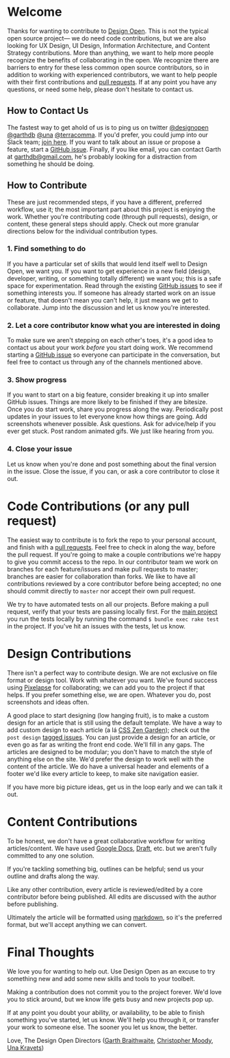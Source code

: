 # Welcome

Thanks for wanting to contribute to [Design Open](http://designopen.org). This is not the typical open source project— we do need code contributions, but we are also looking for UX Design, UI Design, Information Architecture, and Content Strategy contributions. More than anything, we want to help more people recognize the benefits of collaborating in the open. We recognize there are barriers to entry for these less common open source contributors, so in addition to working with experienced contributors, we want to help people with their first contributions and [pull requests](https://help.github.com/articles/using-pull-requests/). If at any point you have any questions, or need some help, please don't hesitate to contact us.

## How to Contact Us

The fastest way to get ahold of us is to ping us on twitter [@designopen](http://twitter.com/designopen) [@garthdb](http://twitter.com/garthdb) [@una](http://twitter.com/una) [@terracomma](http://twitter.com/terracomma). If you'd prefer, you could jump into our Slack team; [join here](https://osd-slackin.herokuapp.com/). If you want to talk about an issue or propose a feature, start a [GitHub issue](https://github.com/DesignOpen/designopen.github.io/issues). Finally, if you like email, you can contact Garth at garthdb@gmail.com, he's probably looking for a distraction from something he should be doing.

## How to Contribute

These are just recommended steps, if you have a different, preferred workflow, use it; the most important part about this project is enjoying the work. Whether you're contributing code (through pull requests), design, or content, these general steps should apply. Check out more granular directions below for the individual contribution types.

### 1. Find something to do

If you have a particular set of skills that would lend itself well to Design Open, we want you. If you want to get experience in a new field (design, developer, writing, or something totally different) we want you; this is a safe space for experimentation. Read through the existing [GitHub issues](https://github.com/DesignOpen/designopen.github.io/issues) to see if something interests you. If someone has already started work on an issue or feature, that doesn't mean you can't help, it just means we get to collaborate. Jump into the discussion and let us know you're interested.

### 2. Let a core contributor know what you are interested in doing

To make sure we aren't stepping on each other's toes, it's a good idea to contact us about your work *before* you start doing work. We recommend starting a [GitHub issue](https://github.com/DesignOpen/designopen.github.io/issues) so everyone can participate in the conversation, but feel free to contact us through any of the channels mentioned above.

### 3. Show progress

If you want to start on a big feature, consider breaking it up into smaller GitHub issues. Things are more likely to be finished if they are bitesize. Once you do start work, share you progress along the way. Periodically post updates in your issues to let everyone know how things are going. Add screenshots whenever possible. Ask questions. Ask for advice/help if you ever get stuck. Post random animated gifs. We just like hearing from you.

### 4. Close your issue

Let us know when you're done and post something about the final version in the issue. Close the issue, if you can, or ask a core contributor to close it out.

# Code Contributions (or any pull request)

The easiest way to contribute is to fork the repo to your personal account, and finish with a [pull requests](https://help.github.com/articles/using-pull-requests/). Feel free to check in along the way, before the pull request. If you're going to make a couple contributions we're happy to give you commit access to the repo. In our contributor team we work on branches for each feature/issues and make pull requests to master; branches are easier for collaboration than forks. We like to have all contributions reviewed by a core contributor before being accepted; no one should commit directly to `master` nor accept their own pull request.

We try to have automated tests on all our projects. Before making a pull request, verify that your tests are passing locally first. For the [main project](https://github.com/DesignOpen/designopen.github.io) you run the tests locally by running the command `$ bundle exec rake test` in the project. If you've hit an issues with the tests, let us know.

# Design Contributions

There isn't a perfect way to contribute design. We are not exclusive on file format or design tool. Work with whatever you want. We've found success using [Pixelapse](https://www.pixelapse.com/GarthDB/projects/designopen/) for collaborating; we can add you to the project if that helps. If you prefer something else, we are open. Whatever you do, post screenshots and ideas often.

A good place to start designing (low hanging fruit), is to make a custom design for an article that is still using the default template. We have a way to add custom design to each article (a lá [CSS Zen Garden](http://www.csszengarden.com/)); check out the `post design` [tagged issues](https://github.com/DesignOpen/designopen.github.io/labels/post%20design). You can just provide a design for an article, or even go as far as writing the front end code. We'll fill in any gaps. The articles are designed to be modular; you don't have to match the style of anything else on the site. We'd prefer the design to work well with the content of the article. We do have a universal header and elements of a footer we'd like every article to keep, to make site navigation easier.

If you have more big picture ideas, get us in the loop early and we can talk it out.

# Content Contributions

To be honest, we don't have a great collaborative workflow for writing articles/content. We have used [Google Docs](https://www.google.com/docs/about/), [Draft](https://draftin.com/), etc. but we aren't fully committed to any one solution.

If you're tackling something big, outlines can be helpful; send us your outline and drafts along the way.

Like any other contribution, every article is reviewed/edited by a core contributor before being published. All edits are discussed with the author before publishing.

Ultimately the article will be formatted using [markdown](http://daringfireball.net/projects/markdown/syntax), so it's the preferred format, but we'll accept anything we can convert.

# Final Thoughts

We love you for wanting to help out. Use Design Open as an excuse to try something new and add some new skills and tools to your toolbelt.

Making a contribution does not commit you to the project forever. We'd love you to stick around, but we know life gets busy and new projects pop up.

If at any point you doubt your ability, or availability, to be able to finish something you've started, let us know. We'll help you through it, or transfer your work to someone else. The sooner you let us know, the better.

Love,
The Design Open Directors ([Garth Braithwaite](http://garthdb.com), [Christopher Moody](http://moody.coffee), [Una Kravets](http://t.co/pCZO7357Of))
